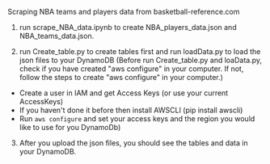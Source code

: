 Scraping NBA teams and players data from basketball-reference.com

1. run scrape_NBA_data.ipynb to create NBA_players_data.json and NBA_teams_data.json.

2. run Create_table.py to create tables first and run loadData.py to load the json files to your DynamoDB (Before run Create_table.py and loaData.py, check if you have created "aws configure" in your computer. If not, follow the steps to create "aws configure" in your computer.)

* Create a user in IAM and get Access Keys (or use your current AccessKeys)
* If you haven't done it before then install AWSCLI (pip install awscli)
* Run `aws configure` and set your access keys and the region you would like to use for you DynamoDb)

3. After you upload the json files, you should see the tables and data in your DynamoDB.
